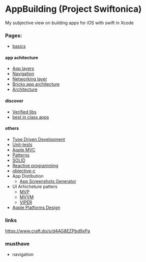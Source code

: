 # AppBuilding (Project Swiftonica)

My subjective view on building apps for iOS with swift in Xcode

### Pages: 
 - [basics](basics.md)
 
 #### app achitecture 
 - [App layers](layers.md)
 - [Navigation](navigation.md)
 - [Networking layer](networking-layer.md)
 - [Bricks app architecture](bricks.md) 
 - [Architecture](architecture.md)
 
 #### discover
 - [Verified libs](verified-libs.md)
 - [best in class apps](best-in-class-apps.md)
 
 #### others 
 - [Type Driven Development](type-driven-development.md)
 - [Unit-tests](unit-tests.md)
 - [Apple MVC](layer.md)
 - [Patterns](patterns.md)
 - [SOLID](solid.md)
 - [Reactive programming](reactive-programming.md)
 - [objective-c](objective-c.md)
 - App Distibution
   - [App Screenshots Generator](https://mockuphone.com/device/apple-iphone13promax-sierrablue)
 - UI Arhicheture patters
   - [MVP](layer.md)
   - [MVVM](mvvm.md)
   - [VIPER](VIPER.md)
 - [Apple Platforms Design](https://developer.apple.com/design/resources/#ios-apps) 


 


### links 
https://www.craft.do/s/d4AG8EZPbd9xPa

### musthave
- navigation
